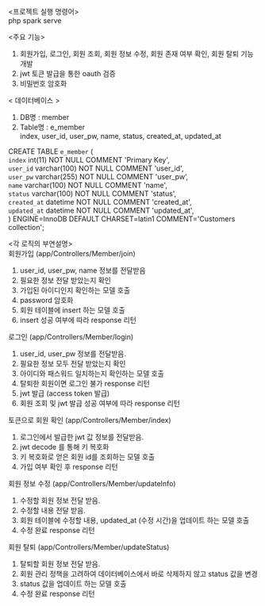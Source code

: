 <프로젝트 실행 명령어>  
php spark serve  


<주요 기능>  
1. 회원가입, 로그인, 회원 조회, 회원 정보 수정, 회원 존재 여부 확인, 회원 탈퇴 기능 개발  
2. jwt 토큰 발급을 통한 oauth 검증  
3. 비밀번호 암호화  



< 데이터베이스 >  
 1. DB명 : member  &nbsp; 
 2. Table명 : e_member  
 index, user_id, user_pw, name, status, created_at, updated_at  
  
  
CREATE TABLE `e_member` (  
  `index` int(11) NOT NULL COMMENT 'Primary Key',  
  `user_id` varchar(100) NOT NULL COMMENT 'user_id',  
  `user_pw` varchar(255) NOT NULL COMMENT 'user_pw’,  
  `name` varchar(100) NOT NULL COMMENT 'name',  
  `status` varchar(100) NOT NULL COMMENT 'status',  
  `created_at` datetime NOT NULL COMMENT 'created_at',  
  `updated_at` datetime NOT NULL COMMENT 'updated_at',  
) ENGINE=InnoDB DEFAULT CHARSET=latin1 COMMENT='Customers collection';  
  
  
  <각 로직의 부연설명>  
회원가입 (app/Controllers/Member/join)  
1. user_id, user_pw, name 정보를 전달받음  
2. 필요한 정보 전달 받았는지 확인  
3. 가입된 아이디인지 확인하는 모델 호출  
4. password 암호화  
5. 회원 테이블에 insert 하는 모델 호출  
5. insert 성공 여부에 따라 response 리턴  


로그인 (app/Controllers/Member/login)  
1. user_id, user_pw 정보를 전달받음.  
2. 필요한 정보 모두 전달 받았는지 확인  
3. 아이디와 패스워드 일치하는지 확인하는 모델 호출  
4. 탈퇴한 회원이면 로그인 불가 response 리턴  
5. jwt 발급 (access token 발급)  
6. 회원 조회 및 jwt 발급 성공 여부에 따라 response 리턴  


토큰으로 회원 확인  (app/Controllers/Member/index)  
1. 로그인에서 발급한 jwt 값 정보를 전달받음.   
2. jwt decode 를 통해 키 복호화  
3. 키 복호화로 얻은 회원 id를 조회하는 모델 호출  
4. 가입 여부 확인 후 response 리턴  


회원 정보 수정 (app/Controllers/Member/updateInfo)  
1. 수정할 회원 정보 전달 받음.   
2. 수정할 내용 전달 받음.  
3. 회원 테이블에 수정할 내용, updated_at (수정 시간)을 업데이트 하는 모델 호출  
4. 수정 완료 response 리턴  


회원 탈퇴 (app/Controllers/Member/updateStatus)  
1. 탈퇴할 회원 정보 전달 받음.   
2. 회원 관리 정책을 고려하여 데이터베이스에서 바로 삭제하지 않고 status 값을 변경  
3. status 값을 업데이트 하는 모델 호출  
4. 수정 완료 response 리턴   
